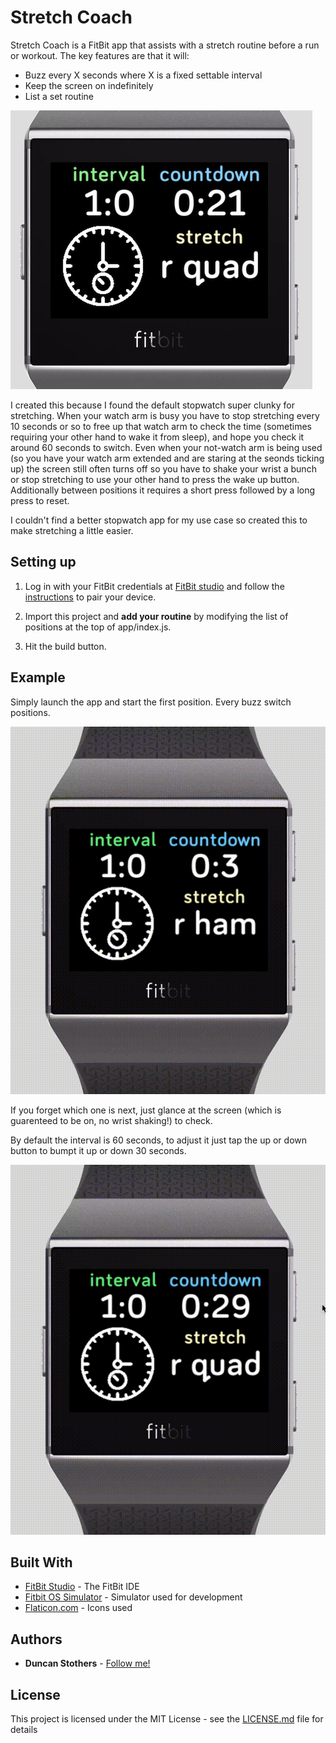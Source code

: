 # Stretch Coach

Stretch Coach is a FitBit app that assists with a stretch routine before a run or workout. The key features are that it will:

* Buzz every X seconds where X is a fixed settable interval
* Keep the screen on indefinitely
* List a set routine

![alt text](https://github.com/Radar3699/StretchCoach/blob/master/demo/P1.png)

I created this because I found the default stopwatch super clunky for stretching. When your watch arm is busy you have to stop stretching every 10 seconds or so to free up that watch arm to check the time (sometimes requiring your other hand to wake it from sleep), and hope you check it around 60 seconds to switch. Even when your not-watch arm is being used (so you have your watch arm extended and are staring at the seonds ticking up) the screen still often turns off so you have to shake your wrist a bunch or stop stretching to use your other hand to press the wake up button. Additionally between positions it requires a short press followed by a long press to reset.

I couldn't find a better stopwatch app for my use case so created this to make stretching a little easier.

## Setting up

1. Log in with your FitBit credentials at [FitBit studio](https://studio.fitbit.com/projects) and follow the [instructions](https://dev.fitbit.com/blog/2017-09-26-fitbit-sdk-preview-get-started/) to pair your device. 

2. Import this project and **add your routine** by modifying the list of positions at the top of app/index.js.

3. Hit the build button. 

## Example

Simply launch the app and start the first position. Every buzz switch positions. 

![alt text](https://github.com/Radar3699/StretchCoach/blob/master/demo/V1.gif)

If you forget which one is next, just glance at the screen (which is guarenteed to be on, no wrist shaking!) to check. 

By default the interval is 60 seconds, to adjust it just tap the up or down button to bumpt it up or down 30 seconds. 

![alt text](https://github.com/Radar3699/StretchCoach/blob/master/demo/V2.gif)

## Built With

* [FitBit Studio](http://www.dropwizard.io/1.0.2/docs/) - The FitBit IDE
* [Fitbit OS Simulator](https://maven.apache.org/) - Simulator used for development
* [Flaticon.com](https://www.flaticon.com) - Icons used

## Authors

* **Duncan Stothers** - [Follow me!](https://github.com/Radar3699)

## License

This project is licensed under the MIT License - see the [LICENSE.md](LICENSE.md) file for details


